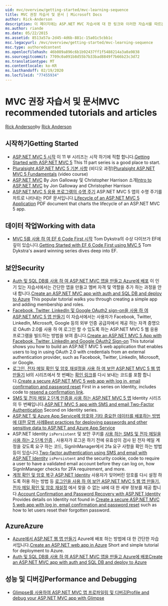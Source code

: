 ```yaml
---
uid: mvc/overview/getting-started/mvc-learning-sequence
title: MVC 권장 자습서 및 문서 | Microsoft Docs
author: Rick-Anderson
description: 이 페이지에는 ASP.NET MVC 자습서에 대 한 링크와 이러한 자습서를 따르는 제안 된 시퀀스가 포함 되어 있습니다.
ms.author: riande
ms.date: 05/22/2015
ms.assetid: 8513a57a-2d45-4d6b-881c-15a01c5cbb1c
msc.legacyurl: /mvc/overview/getting-started/mvc-learning-sequence
msc.type: authoredcontent
ms.openlocfilehash: 46b089a896c6b1b92437ff1f5488214a3a0a9838
ms.sourcegitcommit: 7709c0a091b8d55b7b33bad8849f7b66b23c3d72
ms.translationtype: MT
ms.contentlocale: ko-KR
ms.lasthandoff: 02/19/2020
ms.locfileid: "77455934"
---
```

# <a name="mvc-recommended-tutorials-and-articles"></a><span data-ttu-id="716ea-103">MVC 권장 자습서 및 문서</span><span class="sxs-lookup"><span data-stu-id="716ea-103">MVC recommended tutorials and articles</span></span>

<span data-ttu-id="716ea-104">[Rick Anderson](https://twitter.com/RickAndMSFT)</span><span class="sxs-lookup"><span data-stu-id="716ea-104">by [Rick Anderson](https://twitter.com/RickAndMSFT)</span></span>

<a id="pwd"></a>
## <a name="getting-started"></a><span data-ttu-id="716ea-105">시작하기</span><span class="sxs-lookup"><span data-stu-id="716ea-105">Getting Started</span></span>

- <span data-ttu-id="716ea-106">[ASP.NET MVC 5 시작](introduction/getting-started.md) 이 11 부 시리즈는 시작 하기에 적합 합니다.</span><span class="sxs-lookup"><span data-stu-id="716ea-106">[Getting Started with ASP.NET MVC 5](introduction/getting-started.md) This 11 part series is a good place to start.</span></span>
- <span data-ttu-id="716ea-107">[Pluralsight ASP.NET MVC 5 기본 사항](https://pluralsight.com/training/Player?author=scott-allen&amp;name=aspdotnet-mvc5-fundamentals-m1-introduction&amp;mode=live&amp;clip=0&amp;course=aspdotnet-mvc5-fundamentals) (비디오 과정)</span><span class="sxs-lookup"><span data-stu-id="716ea-107">[Pluralsight ASP.NET MVC 5 Fundamentals](https://pluralsight.com/training/Player?author=scott-allen&amp;name=aspdotnet-mvc5-fundamentals-m1-introduction&amp;mode=live&amp;clip=0&amp;course=aspdotnet-mvc5-fundamentals) (video course)</span></span>
- <span data-ttu-id="716ea-108">[ASP.NET MVC](https://channel9.msdn.com/Series/Introduction-to-ASP-NET-MVC) By Jon Galloway 및 Christopher Harrison 소개</span><span class="sxs-lookup"><span data-stu-id="716ea-108">[Intro to ASP.NET MVC](https://channel9.msdn.com/Series/Introduction-to-ASP-NET-MVC) by Jon Galloway and Christopher Harrison</span></span>
- <span data-ttu-id="716ea-109">[ASP.NET MVC 5 응용 프로그램의 수명 주기](lifecycle-of-an-aspnet-mvc-5-application.md) ASP.NET MVC 5 앱의 수명 주기를 차트로 나타내는 PDF 문서입니다.</span><span class="sxs-lookup"><span data-stu-id="716ea-109">[Lifecycle of an ASP.NET MVC 5 Application](lifecycle-of-an-aspnet-mvc-5-application.md) PDF document that charts the lifecycle of an ASP.NET MVC 5 app.</span></span>

<a id="con"></a>
## <a name="working-with-data"></a><span data-ttu-id="716ea-110">데이터 작업</span><span class="sxs-lookup"><span data-stu-id="716ea-110">Working with data</span></span>

- <span data-ttu-id="716ea-111">[MVC 5를 사용 하 여 EF 6 Code First 시작](getting-started-with-ef-using-mvc/creating-an-entity-framework-data-model-for-an-asp-net-mvc-application.md) Tom Dykstra의 수상 다이브가 EF에 깊이 있습니다.</span><span class="sxs-lookup"><span data-stu-id="716ea-111">[Getting Started with EF 6 Code First using MVC 5](getting-started-with-ef-using-mvc/creating-an-entity-framework-data-model-for-an-asp-net-mvc-application.md) Tom Dykstra's award winning series dives deep into EF.</span></span>

<a id="wj"></a>
## <a name="security"></a><span data-ttu-id="716ea-112">보안</span><span class="sxs-lookup"><span data-stu-id="716ea-112">Security</span></span>

- <span data-ttu-id="716ea-113">[Auth 및 SQL DB를 사용 하 여 ASP.NET MVC 앱을 만들고 Azure에 배포](https://azure.microsoft.com/documentation/articles/web-sites-dotnet-deploy-aspnet-mvc-app-membership-oauth-sql-database/) 이 인기 있는 자습서에서는 간단한 앱을 만들고 멤버 자격 및 역할을 추가 하는 과정을 안내 합니다.</span><span class="sxs-lookup"><span data-stu-id="716ea-113">[Create an ASP.NET MVC app with auth and SQL DB and deploy to Azure](https://azure.microsoft.com/documentation/articles/web-sites-dotnet-deploy-aspnet-mvc-app-membership-oauth-sql-database/) This popular tutorial walks you through creating a simple app and adding membership and roles.</span></span>
- <span data-ttu-id="716ea-114">[Facebook, Twitter, LinkedIn 및 Google OAuth2 sign-on을 사용 하 여 ASP.NET MVC 5 앱 만들기](../security/create-an-aspnet-mvc-5-app-with-facebook-and-google-oauth2-and-openid-sign-on.md) 이 자습서에서는 사용자가 Facebook, Twitter, LinkedIn, Microsoft, Google 등의 외부 인증 공급자에서 제공 하는 자격 증명으로 OAuth 2.0를 사용 하 여 로그인 할 수 있도록 하는 ASP.NET MVC 5 웹 응용 프로그램을 빌드하는 방법을 보여 줍니다.</span><span class="sxs-lookup"><span data-stu-id="716ea-114">[Create an ASP.NET MVC 5 App with Facebook, Twitter, LinkedIn and Google OAuth2 Sign-on](../security/create-an-aspnet-mvc-5-app-with-facebook-and-google-oauth2-and-openid-sign-on.md) This tutorial shows you how to build an ASP.NET MVC 5 web application that enables users to log in using OAuth 2.0 with credentials from an external authentication provider, such as Facebook, Twitter, LinkedIn, Microsoft, or Google.</span></span>
- <span data-ttu-id="716ea-115">[로그인, 전자 메일 확인 및 암호 재설정을 사용 하 여 보안 ASP.NET MVC 5 웹 앱 만들기](../security/create-an-aspnet-mvc-5-web-app-with-email-confirmation-and-password-reset.md) Id의 시리즈에서 첫 번째는 [확인 링크](../security/create-an-aspnet-mvc-5-web-app-with-email-confirmation-and-password-reset.md#rsend)를 다시 보내는 코드를 포함 합니다.</span><span class="sxs-lookup"><span data-stu-id="716ea-115">[Create a secure ASP.NET MVC 5 web app with log in, email confirmation and password reset](../security/create-an-aspnet-mvc-5-web-app-with-email-confirmation-and-password-reset.md) First in a series on Identity, includes code to [resend a confirmation link](../security/create-an-aspnet-mvc-5-web-app-with-email-confirmation-and-password-reset.md#rsend).</span></span>
- <span data-ttu-id="716ea-116">[SMS 및 전자 메일 2 단계 인증을 사용 하는 ASP.NET MVC 5 앱](../security/aspnet-mvc-5-app-with-sms-and-email-two-factor-authentication.md) Identity 시리즈의 두 번째입니다.</span><span class="sxs-lookup"><span data-stu-id="716ea-116">[ASP.NET MVC 5 app with SMS and email Two-Factor Authentication](../security/aspnet-mvc-5-app-with-sms-and-email-two-factor-authentication.md) Second on Identity series.</span></span>
- [<span data-ttu-id="716ea-117">ASP.NET 및 Azure App Service에 암호와 기타 중요한 데이터를 배포하는 방법에 대한 모범 사례</span><span class="sxs-lookup"><span data-stu-id="716ea-117">Best practices for deploying passwords and other sensitive data to ASP.NET and Azure App Service</span></span>](../../../identity/overview/features-api/best-practices-for-deploying-passwords-and-other-sensitive-data-to-aspnet-and-azure.md)
- <span data-ttu-id="716ea-118">ASP.NET Identity `isPersistent` 및 보안 쿠키를 [사용 하는 SMS 및 전자 메일을 사용 하는 2 단계 인증](../../../identity/overview/features-api/two-factor-authentication-using-sms-and-email-with-aspnet-identity.md) , 사용자가 로그온 하기 전에 유효성이 검사 된 전자 메일 계정을 갖도록 요구 하는 코드, SignInManager에서 2fa 요구 사항을 확인 하는 방법 등이 있습니다.</span><span class="sxs-lookup"><span data-stu-id="716ea-118">[Two-factor authentication using SMS and email with ASP.NET Identity](../../../identity/overview/features-api/two-factor-authentication-using-sms-and-email-with-aspnet-identity.md) `isPersistent` and the security cookie, code to require a user to have a validated email account before they can log on, how SignInManager checks for 2FA requirement, and more.</span></span>
- <span data-ttu-id="716ea-119">[계정 확인 및 암호 복구 ASP.NET Identity](../../../identity/overview/features-api/account-confirmation-and-password-recovery-with-aspnet-identity.md) 사용자가 잊어버린 암호를 다시 설정 하도록 허용 하는 방법 등 [로그인을 사용 하 여 보안 ASP.NET MVC 5 웹 앱 만들기, 전자 메일 확인 및 암호 재설정](../security/create-an-aspnet-mvc-5-web-app-with-email-confirmation-and-password-reset.md) 에서 찾을 수 없는 id에 대 한 세부 정보를 제공 합니다.</span><span class="sxs-lookup"><span data-stu-id="716ea-119">[Account Confirmation and Password Recovery with ASP.NET Identity](../../../identity/overview/features-api/account-confirmation-and-password-recovery-with-aspnet-identity.md) Provides details on Identity not found in [Create a secure ASP.NET MVC 5 web app with log in, email confirmation and password reset](../security/create-an-aspnet-mvc-5-web-app-with-email-confirmation-and-password-reset.md) such as how to let users reset their forgotten password.</span></span>

<a id="da"></a>
## <a name="azure"></a><span data-ttu-id="716ea-120">Azure</span><span class="sxs-lookup"><span data-stu-id="716ea-120">Azure</span></span>

- <span data-ttu-id="716ea-121">[Azure에서 ASP.NET 웹 앱 만들기](https://azure.microsoft.com/documentation/articles/web-sites-dotnet-get-started/) Azure에 배포 하는 방법에 대 한 간단한 자습서입니다.</span><span class="sxs-lookup"><span data-stu-id="716ea-121">[Create an ASP.NET web app in Azure](https://azure.microsoft.com/documentation/articles/web-sites-dotnet-get-started/) Short and simple tutorial for deployment to Azure.</span></span>
- [<span data-ttu-id="716ea-122">Auth 및 SQL DB를 사용 하 여 ASP.NET MVC 앱을 만들고 Azure에 배포</span><span class="sxs-lookup"><span data-stu-id="716ea-122">Create an ASP.NET MVC app with auth and SQL DB and deploy to Azure</span></span>](https://azure.microsoft.com/documentation/articles/web-sites-dotnet-deploy-aspnet-mvc-app-membership-oauth-sql-database/)

<a id="perf"></a>
## <a name="performance-and-debugging"></a><span data-ttu-id="716ea-123">성능 및 디버깅</span><span class="sxs-lookup"><span data-stu-id="716ea-123">Performance and Debugging</span></span>

- [<span data-ttu-id="716ea-124">Glimpse를 사용하여 ASP.NET MVC 앱 프로파일링 및 디버깅</span><span class="sxs-lookup"><span data-stu-id="716ea-124">Profile and debug your ASP.NET MVC app with Glimpse</span></span>](../performance/profile-and-debug-your-aspnet-mvc-app-with-glimpse.md)
